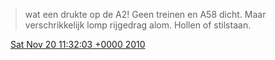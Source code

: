> wat een drukte op de A2\! Geen treinen en A58 dicht\. Maar verschrikkelijk lomp rijgedrag alom\. Hollen of stilstaan\.

<img src="../../media/tweet.ico" width="12" /> [Sat Nov 20 11:32:03 +0000 2010](https://twitter.com/DromerDenker/status/5946468657537024)